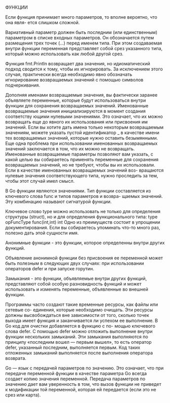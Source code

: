ФУНКЦИИ

Если функция принимает много параметров, то вполне вероятно, что она явля-
ется слишком сложной.

 Вариативный параметр должен быть последним (или единственным) параметром в списке
входных параметров. Он обозначается путем размещения трех точек (…) перед
именем типа. При этом создаваемая внутри функции переменная представляет
собой срез указанного типа, который можно использовать как любой другой срез.

Функция fmt.Println возвращает два значения, но идиоматический подход сводится к тому, чтобы их игнорировать.
За исключением этого случая, практически всегда необходимо явно обозначать игнорирование возвращаемых значений с помощью символов подчеркивания.

Дополняя именами возвращаемые значения, вы фактически заранее объявляете
переменные, которые будут использоваться внутри функции для сохранения
возвращаемых значений. Именованные возвращаемые значения инициализируются в момент создания соответству­
ющими нулевыми значениями. Это означает, что их можно возвращать еще до
явного их использования или присвоения им значений. Если вы хотите дать имена только некоторым возвращаемым значениям,
можете указать пустой идентификатор _ в качестве имени тех возвращаемых значений, которые нужно оставить безымянными.
Еще одна проблема при использовании именованных возвращаемых значений заключается в том, что их можно не возвращать.   
Именованные возвращаемые параметры позволяют вам указать, с какой целью вы собираетесь
применять переменные для сохранения возвращаемых значений, но не требуют,
чтобы вы их использовали. Если в качестве именованных возвращаемых значений воз-
вращаются нулевые значения соответствующего типа, нужно проследить за
тем, чтобы этот случай имел смысл.

В Go функции являются значениями. Тип функции составляется из ключевого слова func и типов параметров и возвра-
щаемых значений. Эту комбинацию называют сигнатурой функции. 
 
Ключевое слово type можно использовать не только для определения структуры
(struct), но и для определения функционального типа: type opFuncType func(int,int) int
Одно из преимуществ состоит в упрощении документирования. Если вы собираетесь упоминать что-то много
раз, полезно дать этой сущности имя.

Анонимные функции - это функции, которое определенны внутри других функций.

Объявление анонимной функции без присвоения ее переменной
может быть полезным в следующих двух случаях: при использовании операторов defer и при запуске горутин. 

Замыкания - это функции, объявляемые внутри других функций, представляют собой особую разновидность функций и может использовать и изменять переменные, объявленные
во внешней функции.

Программы часто создают такие временные ресурсы, как файлы или сетевые со-
единения, которые необходимо очищать. Эти ресурсы должны высвобождаться
вне зависимости от того, сколько точек выхода имеет функция и заканчивается
ли успехом ее выполнение. В Go код для очистки добавляется в функцию с по-
мощью ключевого слова defer.
С помощью defer можно отложить выполнение внутри функции нескольких замыканий. Эти замыкания выполняются по принципу «последним
вошел — первым вышел», то есть оператор defer, указанный последним, выполняется первым. Код таких отложенных замыканий выполняется после выполнения оператора возврата. 

Go — язык с передачей параметров по значению.  Это означает, что при
передаче переменной функции в качестве параметра Go всегда создает копию значения переменной.
Передача параметров по значению дает вам уверенность в том, что
вызов функции не приведет к модификации той переменной, которая ей передается (если это не срез или карта). 
